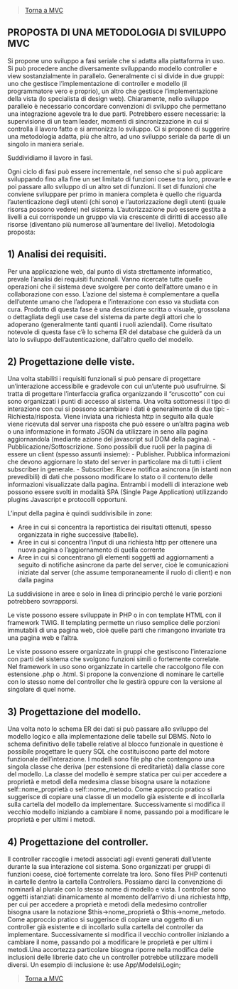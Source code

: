 >[Torna a MVC](mvcindex.md) 

## **PROPOSTA DI UNA METODOLOGIA DI SVILUPPO MVC**

Si propone uno sviluppo a fasi seriale che si adatta alla piattaforma in uso. 
Si può procedere anche diversamente sviluppando modello controller e view sostanzialmente in parallelo. Generalmente ci si divide in due gruppi: uno che gestisce l’implementazione di controller e modello (il programmatore vero e proprio), un altro che gestisce l’implementazione della vista (lo specialista di design web). Chiaramente, nello sviluppo parallelo è necessario concordare convenzioni di sviluppo che permettano una integrazione agevole tra le due parti. Potrebbero essere necessarie: la supervisione di un team leader, momenti di sincronizzazione in cui si controlla il lavoro fatto e si armonizza lo sviluppo.
Ci si propone di suggerire una metodologia adatta, più che altro, ad uno sviluppo seriale da parte di un singolo in maniera seriale.

Suddividiamo il lavoro in fasi. 

Ogni ciclo di fasi può essere incrementale, nel senso che si può applicare sviluppando fino alla fine un set limitato di funzioni coese tra loro, provarle e poi passare allo sviluppo di un altro set di funzioni. Il set di funzioni che conviene sviluppare per primo in maniera completa è quello che riguarda l’autenticazione degli utenti (chi sono) e l’autorizzazione degli utenti (quale risorsa possono vedere) nel sistema. L’autorizzazione può essere gestita a livelli a cui corrisponde un gruppo via via crescente di diritti di accesso alle risorse (diventano più numerose all’aumentare del livello).
Metodologia proposta:
## 1)	**Analisi dei requisiti.** 
Per una applicazione web, dal punto di vista strettamente informatico, prevale l’analisi dei requisiti funzionali. Vanno ricercate tutte quelle operazioni che il sistema deve svolgere per conto dell’attore umano e in collaborazione con esso. L’azione del sistema è complementare a quella dell’utente umano che l’adopera e l’interazione con esso va studiata con cura. Prodotto di questa fase è una descrizione scritta o visuale, grossolana o dettagliata degli use case del sistema da parte degli attori che lo adoperano (generalmente tanti quanti i ruoli aziendali). Come risultato notevole di questa fase c’è lo schema ER del database che guiderà da un lato lo sviluppo dell’autenticazione, dall’altro quello del modello.
## 2)	**Progettazione delle viste.**
Una volta stabiliti i requisiti funzionali si può pensare di progettare un’interazione accessibile e gradevole con cui un’utente può usufruirne. Si tratta di progettare l’interfaccia grafica organizzando il “cruscotto” con cui sono organizzati i punti di accesso al sistema. Una volta sottomessi il tipo di interazione con cui si possono scambiare i dati è generalmente di due tipi:
    -	Richiesta/risposta. Viene inviata una richiesta http in seguito alla quale viene ricevuta dal server una risposta che può essere o un’altra pagina web o una informazione in formato JSON da utilizzare in seno alla pagina aggiornandola (mediante azione del javascript sul DOM della pagina).
    -	Pubblicazione/Sottoscrizione. Sono possibili due ruoli per la pagina di essere un client (spesso assunti insieme):
    -	Publisher. Pubblica informazioni che devono aggiornare lo stato del server in particolare ma di tutti i client subscriber in generale.
    -	Subscriber. Riceve notifica asincrona (in istanti non prevedibili) di dati che possono modificare lo stato o il contenuto delle informazioni visualizzate dalla pagina.
Entrambi i modelli di interazione web possono essere svolti in modalità SPA (Single Page Application) utilizzando plugins Javascript e protocolli opportuni.

L’input della pagina è quindi suddivisibile in zone:
-	Aree in cui si concentra la reportistica dei risultati ottenuti, spesso organizzata in righe successive (tabelle).
-	Aree in cui si concentra l’input di una richiesta http per ottenere una nuova pagina o l’aggiornamento di quella corrente
-	Aree in cui si concentrano gli elementi soggetti ad aggiornamenti a seguito di notifiche asincrone da parte del server, cioè le comunicazioni iniziate dal server (che assume temporaneamente il ruolo di client) e non dalla pagina

La suddivisione in aree e solo in linea di principio perché le varie porzioni potrebbero sovrapporsi.

Le viste possono essere sviluppate in PHP o in con template HTML con il framework TWIG. Il templating permette un riuso semplice delle porzioni immutabili di una pagina web, cioè quelle parti che rimangono invariate tra una pagina web e l’altra. 

Le viste possono essere organizzate in gruppi che gestiscono l’interazione con parti del sistema che svolgono funzioni simili o fortemente correlate. Nel framework in uso sono organizzate in cartelle che raccolgono file con estensione .php o .html. Si propone la convenzione di nominare le cartelle con lo stesso nome del controller che le gestirà oppure con la versione al singolare di quel nome.

## 3)	**Progettazione del modello.** 
Una volta noto lo schema ER dei dati si può passare allo sviluppo del modello logico e alla implementazione delle tabelle sul DBMS. Noto lo schema definitivo delle tabelle relative al blocco funzionale in questione è possibile progettare le query SQL che costituiscono parte del motore funzionale dell’interazione. I modelli sono file php che contengono una singola classe che deriva (per estensione di ereditarietà) dalla classe core del modello. La classe del modello è sempre statica per cui per accedere a proprietà e metodi della medesima classe bisogna usare la notazione self::nome_proprietà o self::nome_metodo. Come approccio pratico si suggerisce di copiare una classe di un modello già esistente e di incollarla sulla cartella del modello da implementare. Successivamente si modifica il vecchio modello iniziando a cambiare il nome, passando poi a modificare le proprietà e per ultimi i metodi.
## 4)	**Progettazione del controller.**
Il controller raccoglie i metodi associati agli eventi generati dall’utente durante la sua interazione col sistema. Sono organizzati per gruppi di funzioni coese, cioè fortemente correlate tra loro. Sono files PHP contenuti in cartelle dentro la cartella Controllers. Possiamo darci la convenzione di nominarli al plurale con lo stesso nome di modello e vista. I controller sono oggetti istanziati dinamicamente al momento dell’arrivo di una richiesta http, per cui per accedere a proprietà e metodi della medesimo controller bisogna usare la notazione $this->nome_proprietà o $this->nome_metodo. Come approccio pratico si suggerisce di copiare una oggetto di un controller già esistente e di incollarlo sulla cartella del controller da implementare. Successivamente si modifica il vecchio controller iniziando a cambiare il nome, passando poi a modificare le proprietà e per ultimi i metodi.Una accortezza particolare bisogna riporre nella modifica delle inclusioni delle librerie dato che un controller potrebbe utilizzare modelli diversi. Un esempio di inclusione è:
use App\Models\Login;

>[Torna a MVC](mvcindex.md) 
